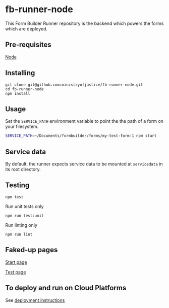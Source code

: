 # fb-runner-node

This Form Builder Runner repository is the backend which powers the forms which are deployed.

## Pre-requisites

  [Node](https://nodejs.org)

## Installing

```
git clone git@github.com:ministryofjustice/fb-runner-node.git
cd fb-runner-node
npm install
```

## Usage

Set the `SERVICE_PATH` environment variable to point the the path of a form on your filesystem.

```sh
SERVICE_PATH=~/Documents/formbuilder/forms/my-test-form-1 npm start
```

## Service data

By default, the runner expects service data to be mounted at `servicedata` in its root directory.


## Testing

```
npm test
```

Run unit tests only

```
npm run test:unit
```

Run linting only
```
npm run lint
```

## Faked-up pages

[Start page](http://localhost:3000)

[Test page](http://localhost:3000/test)

## To deploy and run on Cloud Platforms

See [deployment instructions](DEPLOY.md)

